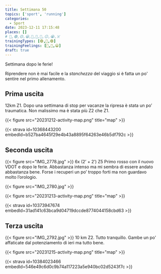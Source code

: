 ```yaml
---
title: Settimana 50
topics: ['sport', 'running']
categories:
  - Sport
date: 2023-12-11 17:15:48
places: []
# 🔴,🟢,🟡,😀,🙁,🫤,🙂,😐,😭,☠️
trainingTypes: [🟢,🔴,🟢]
trainingFeelings: [🫤,🙂,😀]
draft: true
---
```

Settimana dopo le ferie!
<!--more--> 
Riprendere non è mai facile e la _stanchezza_ del viaggio si è fatta un po' sentire nel primo allenamento.

## Prima uscita

12km Z1. Dopo una settimana di stop per vacanze la ripresa è stata un po’ traumatica. 
Non malissimo ma è stata più Z2 che Z1.

{{< figure src="20231212-activity-map.png" title="map" >}}

{{< strava id=10368443200 embedId=b527ba4645f29e4b43a8895f64263e46b5df792c >}}

## Seconda uscita
{{< figure src="IMG_2778.jpg" >}}
6x (2’ + 2’) Z5
Primo rosso con il nuovo VDOT e dopo le ferie. Abbastanza intenso ma mi sembra di essere andato abbastanza bene. Forse i recuperi un po’ troppo forti ma non guardavo molto l’orologio.

{{< figure src="IMG_2780.jpg" >}}

{{< figure src="20231213-activity-map.png" title="map" >}}

{{< strava id=10373947674 embedId=31ad141c63bca9d04719dccde8774044158cbd63 >}}

## Terza uscita
{{< figure src="IMG_2792.jpg" >}}
10 km Z2. Tutto tranquillo. Gambe un po' affaticate dal potenziamento di ieri ma tutto bene.


{{< figure src="20231215-activity-map.png" title="map" >}}

{{< strava id=10384023466 embedId=546e49c6d0c9b74a117223a5e940bc02d5243f7c >}}
